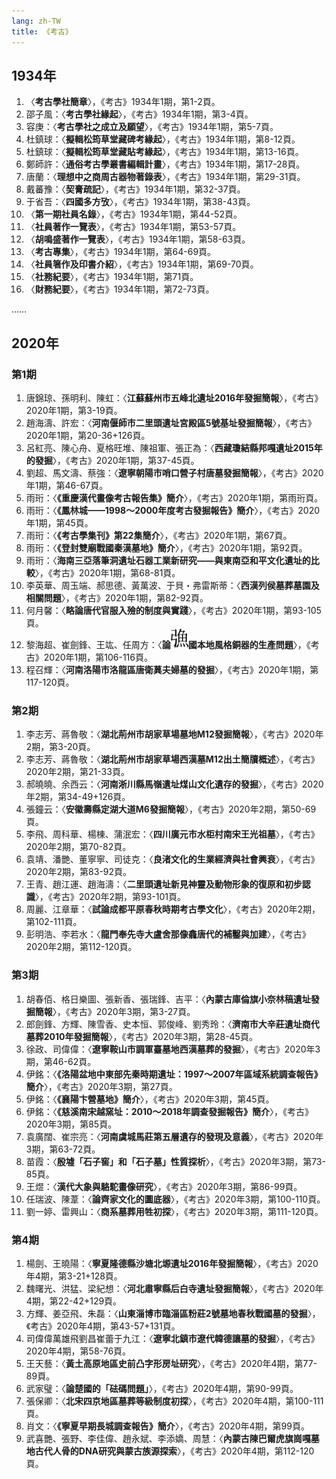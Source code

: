 ```yaml
---
lang: zh-TW
title: 《考古》
---
```

## 1934年
1. 〈**考古學社簡章**〉，《考古》1934年1期，第1-2頁。
2. 邵子風：〈**考古學社緣起**〉，《考古》1934年1期，第3-4頁。
3. 容庚：〈**考古學社之成立及願望**〉，《考古》1934年1期，第5-7頁。
4. 杜鎮球：〈**擬輯松筠草堂藏碑考緣起**〉，《考古》1934年1期，第8-12頁。
5. 杜鎮球：〈**擬輯松筠草堂藏貼考緣起**〉，《考古》1934年1期，第13-16頁。
6. 鄭師許：〈**通俗考古學叢書編輯計畫**〉，《考古》1934年1期，第17-28頁。
7. 唐蘭：〈**理想中之商周古器物著錄表**〉，《考古》1934年1期，第29-31頁。
8. 戴蕃豫：〈**契膏疏記**〉，《考古》1934年1期，第32-37頁。
9. 于省吾：〈**四國多方攷**〉，《考古》1934年1期，第38-43頁。
10. 〈**第一期社員名錄**〉，《考古》1934年1期，第44-52頁。
11. 〈**社員著作一覽表**〉，《考古》1934年1期，第53-57頁。
12. 〈**胡鳴盛著作一覽表**〉，《考古》1934年1期，第58-63頁。
13. 〈**考古專集**〉，《考古》1934年1期，第64-69頁。
14. 〈**社員箸作及印書介紹**〉，《考古》1934年1期，第69-70頁。
15. 〈**社務紀要**〉，《考古》1934年1期，第71頁。
16. 〈**財務紀要**〉，《考古》1934年1期，第72-73頁。

……

## 2020年
### 第1期
1. 唐錦琼、孫明利、陳虹：〈**江蘇蘇州市五峰北遺址2016年發掘簡報**〉，《考古》2020年1期，第3-19頁。
2. 趙海濤、許宏：〈**河南偃師市二里頭遺址宮殿區5號基址發掘簡報**〉，《考古》2020年1期，第20-36+126頁。
3. 呂紅亮、陳心舟、夏格旺堆、陳祖軍、張正為：〈**西藏瓊結縣邦嘎遺址2015年的發掘**〉，《考古》2020年1期，第37-45頁。
4. 劉超、馬文濤、蔡強：〈**遼寧朝陽市哨口營子村唐墓發掘簡報**〉，《考古》2020年1期，第46-67頁。
5. 雨珩：〈**《重慶漢代畫像考古報告集》簡介**〉，《考古》2020年1期，第雨珩頁。
6. 雨珩：〈**《鳳林城——1998～2000年度考古發掘報告》簡介**〉，《考古》2020年1期，第45頁。
7. 雨珩：〈**《考古學集刊》第22集簡介**〉，《考古》2020年1期，第67頁。
8. 雨珩：〈**《登封雙廟戰國秦漢墓地》簡介**〉，《考古》2020年1期，第92頁。
9. 雨珩：〈**海南三亞落筆洞遺址石器工業新研究——與東南亞和平文化遺址的比較**〉，《考古》2020年1期，第68-81頁。
10. 李英華、周玉端、郝思德、黃萬波、于貝・弗雷斯蒂：〈**西漢列侯墓葬墓園及相關問題**〉，《考古》2020年1期，第82-92頁。
11. 何月馨：〈**略論唐代官服入殮的制度與實踐**〉，《考古》2020年1期，第93-105頁。
12. 黎海超、崔劍鋒、王竑、任周方：〈**論![](/fig/yu.svg)國本地風格銅器的生產問題**〉，《考古》2020年1期，第106-116頁。
13. 程召輝：〈**河南洛陽市洛龍區唐衛䔬夫婦墓的發掘**〉，《考古》2020年1期，第117-120頁。
### 第2期
1. 李志芳、蔣魯敬：〈**湖北荊州市胡家草場墓地M12發掘簡報**〉，《考古》2020年2期，第3-20頁。
2. 李志芳、蔣魯敬：〈**湖北荊州市胡家草場西漢墓M12出土簡牘概述**〉，《考古》2020年2期，第21-33頁。
3. 郝曉曉、余西云：〈**河南淅川縣馬嶺遺址煤山文化遺存的發掘**〉，《考古》2020年2期，第34-49+126頁。
4. 張鐘云：〈**安徽壽縣定湖大道M6發掘簡報**〉，《考古》2020年2期，第50-69頁。
5. 李飛、周科華、楊棟、蒲泯宏：〈**四川廣元市水柜村南宋王光祖墓**〉，《考古》2020年2期，第70-82頁。
6. 袁靖、潘艷、董寧寧、司徒克：〈**良渚文化的生業經濟與社會興衰**〉，《考古》2020年2期，第83-92頁。
7. 王青、趙江運、趙海濤：〈**二里頭遺址新見神靈及動物形象的復原和初步認識**〉，《考古》2020年2期，第93-101頁。
8. 周麗、江章華：〈**試論成都平原春秋時期考古學文化**〉，《考古》2020年2期，第102-111頁。
9. 彭明浩、李若水：〈**龍門奉先寺大盧舍那像龕唐代的補鑿與加建**〉，《考古》2020年2期，第112-120頁。
### 第3期
1. 胡春佰、格日樂圖、張新香、張瑞鋒、吉平：〈**內蒙古庫倫旗小奈林稿遺址發掘簡報**〉，《考古》2020年3期，第3-27頁。
2. 郎劍鋒、方輝、陳雪香、史本恒、郭俊峰、劉秀玲：〈**濟南市大辛莊遺址商代墓葬2010年發掘簡報**〉，《考古》2020年3期，第28-45頁。
3. 徐政、司偉偉：〈**遼寧鞍山市調軍臺墓地西漢墓葬的發掘**〉，《考古》2020年3期，第46-62頁。
4. 伊銘：〈**《洛陽盆地中東部先秦時期遺址：1997～2007年區域系統調查報告》簡介**〉，《考古》2020年3期，第27頁。
5. 伊銘：〈**《襄陽卞營墓地》簡介**〉，《考古》2020年3期，第45頁。
6. 伊銘：〈**《慈溪南宋越窯址：2010～2018年調查發掘報告》簡介**〉，《考古》2020年3期，第85頁。
7. 袁廣闊、崔宗亮：〈**河南虞城馬莊第五層遺存的發現及意義**〉，《考古》2020年3期，第63-72頁。
8. 苗霞：〈**殷墟「石子窖」和「石子墓」性質探析**〉，《考古》2020年3期，第73-85頁。
9. 王煜：〈**漢代大象與駱駝畫像研究**〉，《考古》2020年3期，第86-99頁。
10. 任瑞波、陳葦：〈**論齊家文化的圜底器**〉，《考古》2020年3期，第100-110頁。
11. 劉一婷、雷興山：〈**商系墓葬用牲初探**〉，《考古》2020年3期，第111-120頁。
### 第4期
1. 楊劍、王曉陽：〈**寧夏隆德縣沙塘北塬遺址2016年發掘簡報**〉，《考古》2020年4期，第3-21+128頁。
2. 魏曙光、洪猛、梁紀想：〈**河北肅寧縣后白寺遺址發掘簡報**〉，《考古》2020年4期，第22-42+129頁。
3. 方輝、姜亞飛、朱磊：〈**山東淄博市臨淄區粉莊2號墓地春秋戰國墓的發掘**〉，《考古》2020年4期，第43-57+131頁。
4. 司偉偉萬雄飛劉昌崔蕾于九江：〈**遼寧北鎮市遼代韓德讓墓的發掘**〉，《考古》2020年4期，第58-76頁。
5. 王天藝：〈**黃土高原地區史前凸字形房址研究**〉，《考古》2020年4期，第77-89頁。
6. 武家璧：〈**論楚國的「砝碼問題」**〉，《考古》2020年4期，第90-99頁。
7. 張保卿：〈**北宋四京地區墓葬等級制度初探**〉，《考古》2020年4期，第100-111頁。
8. 肖文：〈**《寧夏早期長城調查報告》簡介**〉，《考古》2020年4期，第99頁。
9. 武喜艷、張野、李佳偉、趙永斌、李添嬌、周慧：〈**內蒙古陳巴爾虎旗崗嘎墓地古代人骨的DNA研究與蒙古族源探索**〉，《考古》2020年4期，第112-120頁。